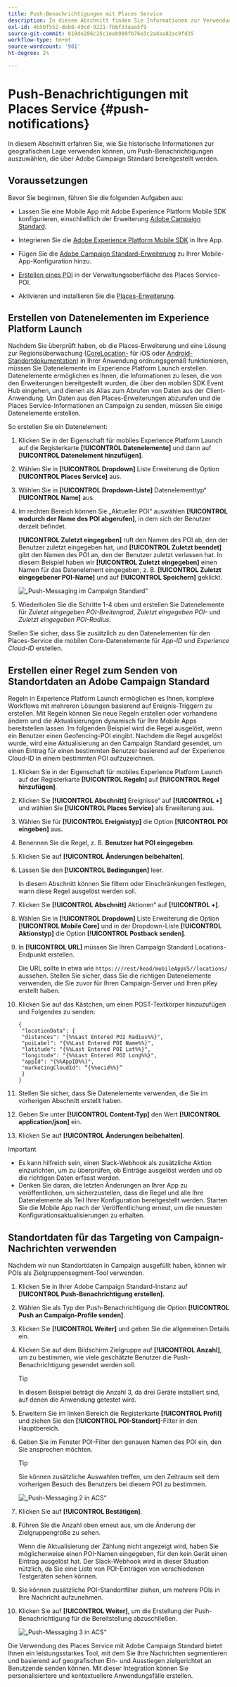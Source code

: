 ```yaml
---
title: Push-Benachrichtigungen mit Places Service
description: In diesem Abschnitt finden Sie Informationen zur Verwendung des Places Service mit Push-Benachrichtigungen im Campaign Standard.
exl-id: 4b50f552-deb8-49cd-9221-fbbf33aaa5f9
source-git-commit: 010de286c25c1eeb989fb76e3c2adaa82ac9fd35
workflow-type: tm+mt
source-wordcount: '981'
ht-degree: 2%

---
```


# Push-Benachrichtigungen mit Places Service {#push-notifications}

In diesem Abschnitt erfahren Sie, wie Sie historische Informationen zur geografischen Lage verwenden können, um Push-Benachrichtigungen auszuwählen, die über Adobe Campaign Standard bereitgestellt werden.

## Voraussetzungen

Bevor Sie beginnen, führen Sie die folgenden Aufgaben aus:

* Lassen Sie eine Mobile App mit Adobe Experience Platform Mobile SDK konfigurieren, einschließlich der Erweiterung [Adobe Campaign Standard](https://aep-sdks.gitbook.io/docs/using-mobile-extensions/adobe-campaign-standard).

* Integrieren Sie die [Adobe Experience Platform Mobile SDK](https://aep-sdks.gitbook.io/docs/getting-started/get-the-sdk) in Ihre App.
* Fügen Sie die [Adobe Campaign Standard-Erweiterung](https://aep-sdks.gitbook.io/docs/using-mobile-extensions/adobe-campaign-standard) zu Ihrer Mobile-App-Konfiguration hinzu.

* [Erstellen eines POI](/help/poi-mgmt-ui/create-a-poi-ui.md) in der Verwaltungsoberfläche des Places Service-POI.

* Aktivieren und installieren Sie die [Places-Erweiterung](/help/places-ext-aep-sdks/places-extension/places-extension.md).


## Erstellen von Datenelementen im Experience Platform Launch

Nachdem Sie überprüft haben, ob die Places-Erweiterung und eine Lösung zur Regionsüberwachung ([CoreLocation-](https://developer.apple.com/documentation/corelocation/monitoring_the_user_s_proximity_to_geographic_regions) für iOS oder [Android-Standortdokumentation](https://developer.android.com/training/location/geofencing)) in Ihrer Anwendung ordnungsgemäß funktionieren, müssen Sie Datenelemente im Experience Platform Launch erstellen. Datenelemente ermöglichen es Ihnen, die Informationen zu lesen, die von den Erweiterungen bereitgestellt wurden, die über den mobilen SDK Event Hub eingehen, und dienen als Alias zum Abrufen von Daten aus der Client-Anwendung. Um Daten aus den Places-Erweiterungen abzurufen und die Places Service-Informationen an Campaign zu senden, müssen Sie einige Datenelemente erstellen.

So erstellen Sie ein Datenelement:

1. Klicken Sie in der Eigenschaft für mobiles Experience Platform Launch auf die Registerkarte **[!UICONTROL Datenelemente]** und dann auf **[!UICONTROL Datenelement hinzufügen]**.
1. Wählen Sie in **[!UICONTROL Dropdown]** Liste Erweiterung die Option **[!UICONTROL Places Service]** aus.
1. Wählen Sie in **[!UICONTROL Dropdown-Liste]** Datenelementtyp“ **[!UICONTROL Name]** aus.
1. Im rechten Bereich können Sie „Aktueller POI“ auswählen **[!UICONTROL wodurch der Name des POI abgerufen]**, in dem sich der Benutzer derzeit befindet.

   **[!UICONTROL Zuletzt eingegeben]** ruft den Namen des POI ab, den der Benutzer zuletzt eingegeben hat, und **[!UICONTROL Zuletzt beendet]** gibt den Namen des POI an, den der Benutzer zuletzt verlassen hat. In diesem Beispiel haben wir **[!UICONTROL Zuletzt eingegeben]** einen Namen für das Datenelement eingegeben, z. B. **[!UICONTROL Zuletzt eingegebener POI-Name]** und auf **[!UICONTROL Speichern]** geklickt.

   ![„Push-Messaging im Campaign Standard&quot;](/help/assets/ACS_Push1.png)

1. Wiederholen Sie die Schritte 1-4 oben und erstellen Sie Datenelemente für *Zuletzt eingegeben POI-Breitengrad*, *Zuletzt eingegeben POI-* und *Zuletzt eingegeben POI-Radius*.

Stellen Sie sicher, dass Sie zusätzlich zu den Datenelementen für den Places-Service die mobilen Core-Datenelemente für *App-ID* und *Experience Cloud-ID* erstellen.

## Erstellen einer Regel zum Senden von Standortdaten an Adobe Campaign Standard

Regeln in Experience Platform Launch ermöglichen es Ihnen, komplexe Workflows mit mehreren Lösungen basierend auf Ereignis-Triggern zu erstellen. Mit Regeln können Sie neue Regeln erstellen oder vorhandene ändern und die Aktualisierungen dynamisch für Ihre Mobile Apps bereitstellen lassen. Im folgenden Beispiel wird die Regel ausgelöst, wenn ein Benutzer einen Geofencing-POI eingibt. Nachdem die Regel ausgelöst wurde, wird eine Aktualisierung an den Campaign Standard gesendet, um einen Eintrag für einen bestimmten Benutzer basierend auf der Experience Cloud-ID in einem bestimmten POI aufzuzeichnen.

1. Klicken Sie in der Eigenschaft für mobiles Experience Platform Launch auf der Registerkarte **[!UICONTROL Regeln]** auf **[!UICONTROL Regel hinzufügen]**.
1. Klicken Sie **[!UICONTROL Abschnitt]** Ereignisse“ auf **[!UICONTROL +]** und wählen Sie **[!UICONTROL Places Service]** als Erweiterung aus.
1. Wählen Sie für **[!UICONTROL Ereignistyp]** die Option **[!UICONTROL POI eingeben]** aus.
1. Benennen Sie die Regel, z. B. **Benutzer hat POI eingegeben**.
1. Klicken Sie auf **[!UICONTROL Änderungen beibehalten]**.
1. Lassen Sie den **[!UICONTROL Bedingungen]** leer.

   In diesem Abschnitt können Sie filtern oder Einschränkungen festlegen, wann diese Regel ausgelöst werden soll.

1. Klicken Sie **[!UICONTROL Abschnitt]** Aktionen“ auf **[!UICONTROL +]**.
1. Wählen Sie in **[!UICONTROL Dropdown]** Liste Erweiterung die Option **[!UICONTROL Mobile Core]** und in der Dropdown-Liste **[!UICONTROL Aktionstyp]** die Option **[!UICONTROL Postback senden]**.
1. In **[!UICONTROL URL]** müssen Sie Ihren Campaign Standard Locations-Endpunkt erstellen.

   Die URL sollte in etwa wie `https:///rest/head/mobileAppV5//locations/` aussehen.
Stellen Sie sicher, dass Sie die richtigen Datenelemente verwenden, die Sie zuvor für Ihren Campaign-Server und Ihren pKey erstellt haben.

1. Klicken Sie auf das Kästchen, um einen POST-Textkörper hinzuzufügen und Folgendes zu senden:

   ```
   {
    "locationData": {
    "distances": "{%%Last Entered POI Radius%%}",
    "poiLabel": "{%%Last Entered POI Name%%}",
    "latitude": "{%%Last Entered POI Lat%%}",
    "longitude": "{%%Last Entered POI Long%%}",
    "appId": "{%%AppID%%}",
    "marketingCloudId": “{%%ecid%%}”
    }
   }
   ```

1. Stellen Sie sicher, dass Sie Datenelemente verwenden, die Sie im vorherigen Abschnitt erstellt haben.
1. Geben Sie unter **[!UICONTROL Content-Typ]** den Wert **[!UICONTROL application/json]** ein.
1. Klicken Sie auf **[!UICONTROL Änderungen beibehalten]**.

>[!IMPORTANT]
>
>* Es kann hilfreich sein, einen Slack-Webhook als zusätzliche Aktion einzurichten, um zu überprüfen, ob Einträge ausgelöst werden und ob die richtigen Daten erfasst werden.
>* Denken Sie daran, die letzten Änderungen an Ihrer App zu veröffentlichen, um sicherzustellen, dass die Regel und alle Ihre Datenelemente als Teil Ihrer Konfiguration bereitgestellt werden. Starten Sie die Mobile App nach der Veröffentlichung erneut, um die neuesten Konfigurationsaktualisierungen zu erhalten.

## Standortdaten für das Targeting von Campaign-Nachrichten verwenden

Nachdem wir nun Standortdaten in Campaign ausgefüllt haben, können wir POIs als Zielgruppensegment-Tool verwenden.

1. Klicken Sie in Ihrer Adobe Campaign Standard-Instanz auf **[!UICONTROL Push-Benachrichtigung erstellen]**.
1. Wählen Sie als Typ der Push-Benachrichtigung die Option **[!UICONTROL Push an Campaign-Profile senden]**.
1. Klicken Sie **[!UICONTROL Weiter]** und geben Sie die allgemeinen Details ein.
1. Klicken Sie auf dem Bildschirm Zielgruppe auf **[!UICONTROL Anzahl]**, um zu bestimmen, wie viele geschätzte Benutzer die Push-Benachrichtigung gesendet werden soll.

   >[!TIP]
   >
   >In diesem Beispiel beträgt die Anzahl 3, da drei Geräte installiert sind, auf denen die Anwendung getestet wird.

1. Erweitern Sie im linken Bereich die Registerkarte **[!UICONTROL Profil]** und ziehen Sie den **[!UICONTROL POI-Standort]**-Filter in den Hauptbereich.
1. Geben Sie im Fenster POI-Filter den genauen Namen des POI ein, den Sie ansprechen möchten.

   >[!TIP]
   >
   >Sie können zusätzliche Auswahlen treffen, um den Zeitraum seit dem vorherigen Besuch des Benutzers bei diesem POI zu bestimmen.

   ![„Push-Messaging 2 in ACS“](/help/assets/ACS_push2.png)

1. Klicken Sie auf **[!UICONTROL Bestätigen]**.
1. Führen Sie die Anzahl oben erneut aus, um die Änderung der Zielgruppengröße zu sehen.

   Wenn die Aktualisierung der Zählung nicht angezeigt wird, haben Sie möglicherweise einen POI-Namen eingegeben, für den kein Gerät einen Eintrag ausgelöst hat. Der Slack-Webhook wird in dieser Situation nützlich, da Sie eine Liste von POI-Einträgen von verschiedenen Testgeräten sehen können.

1. Sie können zusätzliche POI-Standortfilter ziehen, um mehrere POIs in Ihre Nachricht aufzunehmen.
1. Klicken Sie auf **[!UICONTROL Weiter]**, um die Erstellung der Push-Benachrichtigung für die Bereitstellung abzuschließen.

   ![„Push-Messaging 3 in ACS“](/help/assets/ACS_push3.png)

Die Verwendung des Places Service mit Adobe Campaign Standard bietet Ihnen ein leistungsstarkes Tool, mit dem Sie Ihre Nachrichten segmentieren und basierend auf geografischen Ein- und Ausstiegen zielgerichtet an Benutzende senden können. Mit dieser Integration können Sie personalisiertere und kontextuellere Anwendungsfälle erstellen.
